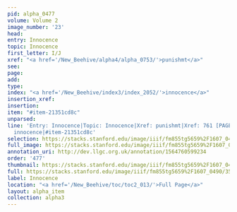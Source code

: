 ```yaml
---
pid: alpha_0477
volume: Volume 2
image_number: '23'
head: 
entry: Innocence
topic: Innocence
first_letter: I/J
xref: "<a href='/New_Beehive/alpha4/alpha_0753/'>punishmt</a>"
see: 
page: 
add: 
type: 
index: "<a href='/New_Beehive/index3/index_2052/'>innocence</a>"
insertion_xref: 
insertion: 
item: "#item-21351cd8c"
unparsed: 
line: 'Entry: Innocence|Topic: Innocence|Xref: punishmt|Xref: 761 [PAGE_MISSING]|Index:
  innocence|#item-21351cd8c'
selection: https://stacks.stanford.edu/image/iiif/fm855tg5659%2F1607_0490/359,3185,3031,548/full/0/default.jpg
full_image: https://stacks.stanford.edu/image/iiif/fm855tg5659%2F1607_0490/full/full/0/default.jpg
annotation_uri: http://dev.llgc.org.uk/annotation/1564760599234
order: '477'
thumbnail: https://stacks.stanford.edu/image/iiif/fm855tg5659%2F1607_0490/359,3185,600,180/250,/0/default.jpg
full: https://stacks.stanford.edu/image/iiif/fm855tg5659%2F1607_0490/359,3185,3031,548/full/0/default.jpg
label: Innocence
location: "<a href='/New_Beehive/toc/toc2_013/'>Full Page</a>"
layout: alpha_item
collection: alpha3
---
```

